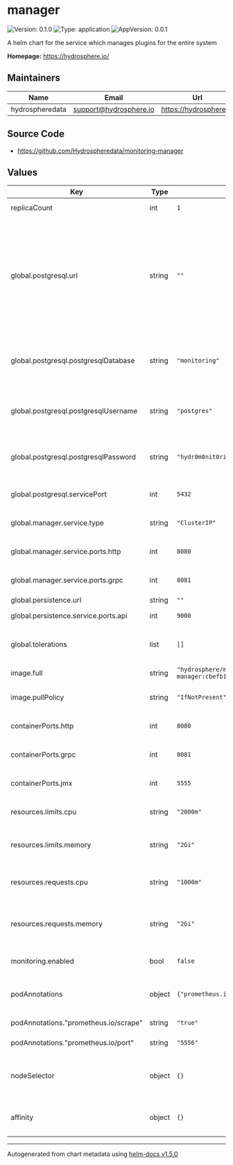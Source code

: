 # manager

![Version: 0.1.0](https://img.shields.io/badge/Version-0.1.0-informational?style=flat-square) ![Type: application](https://img.shields.io/badge/Type-application-informational?style=flat-square) ![AppVersion: 0.0.1](https://img.shields.io/badge/AppVersion-0.0.1-informational?style=flat-square)

A helm chart for the service which manages plugins for the entire system

**Homepage:** <https://hydrosphere.io/>

## Maintainers

| Name | Email | Url |
| ---- | ------ | --- |
| hydrospheredata | support@hydrosphere.io | https://hydrosphere.io |

## Source Code

* <https://github.com/Hydrospheredata/monitoring-manager>

## Values

| Key | Type | Default | Description |
|-----|------|---------|-------------|
| replicaCount | int | `1` | number of replicas |
| global.postgresql.url | string | `""` | Specify Postgresql connection string if you want to use an external Postgresql instance. If empty, an in-cluster deployment will be provisioned |
| global.postgresql.postgresqlDatabase | string | `"monitoring"` | Postgresql database name. Used for an internal installation |
| global.postgresql.postgresqlUsername | string | `"postgres"` | Postgresql username. Used for an internal installation |
| global.postgresql.postgresqlPassword | string | `"hydr0m0nit0ring"` | Postgresql password. Used for an internal installation |
| global.postgresql.servicePort | int | `5432` | Postgresql service port |
| global.manager.service.type | string | `"ClusterIP"` | Kubernetes Service type |
| global.manager.service.ports.http | int | `8080` | manager service http port |
| global.manager.service.ports.grpc | int | `8081` | manager service grpc port |
| global.persistence.url | string | `""` |  |
| global.persistence.service.ports.api | int | `9000` | Minio api port |
| global.tolerations | list | `[]` | Tolerations for manager pods |
| image.full | string | `"hydrosphere/monitoring-manager:cbefb1790785961349f5cd3b96e27e44d0dec437"` | manager image |
| image.pullPolicy | string | `"IfNotPresent"` | manager image pull policy |
| containerPorts.http | int | `8080` | manager container http port |
| containerPorts.grpc | int | `8081` | manager container grpc port |
| containerPorts.jmx | int | `5555` | manager container jmx port |
| resources.limits.cpu | string | `"2000m"` | The cpu limit for the container |
| resources.limits.memory | string | `"2Gi"` | The memory limit for the container |
| resources.requests.cpu | string | `"1000m"` | The requested cpu for the container |
| resources.requests.memory | string | `"2Gi"` | The requested memory for the container |
| monitoring.enabled | bool | `false` | JMX metrics monitoring |
| podAnnotations | object | `{"prometheus.io/port":"5556","prometheus.io/scrape":"true"}` | Map of annotations to add to the pods |
| podAnnotations."prometheus.io/scrape" | string | `"true"` | Scrape by prometheus |
| podAnnotations."prometheus.io/port" | string | `"5556"` | Port of jmx exporter |
| nodeSelector | object | `{}` | Node labels for manager pods assignment |
| affinity | object | `{}` | Affinity for manager pods assignment |

----------------------------------------------
Autogenerated from chart metadata using [helm-docs v1.5.0](https://github.com/norwoodj/helm-docs/releases/v1.5.0)
